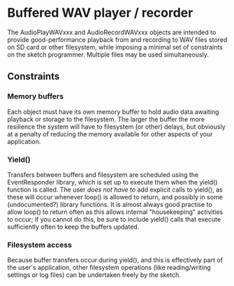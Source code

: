 # Buffered WAV player / recorder
The AudioPlayWAVxxx and AudioRecordWAVxxx objects are intended to provide good-performance playback from and recording to WAV files stored on SD card or other filesystem, while imposing a minimal set of constraints on the sketch programmer. Multiple files may be used simultaneously.

## Constraints
### Memory buffers
Each object must have its own memory buffer to hold audio data awaiting playback or storage to the filesystem. The larger the buffer the more resilience the system will have to filesystem (or other) delays, but obviously at a penalty of reducing the memory available for other aspects of your application.
### Yield()
Transfers between buffers and filesystem are scheduled using the EventResponder library, which is set up to execute them when the yield() function is called. The user _does not have to_ add explicit calls to yield(), as these will occur whenever loop() is allowed to return, and possibly in some (undocumented?) library functions. It is almost always good practise to allow loop() to return often as this allows internal "housekeeping" activities to occur; if you cannot do this, be sure to include yield() calls that execute sufficiently often to keep the buffers updated.
### Filesystem access
Because buffer transfers occur during yield(), and this is effectively part of the user's application, other filesystem operations (like reading/writing settings or log files) can be undertaken freely by the sketch.
